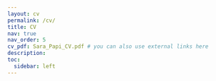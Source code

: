 ```yaml
---
layout: cv
permalink: /cv/
title: CV
nav: true
nav_order: 5
cv_pdf: Sara_Papi_CV.pdf # you can also use external links here
description:
toc:
  sidebar: left
---
```

